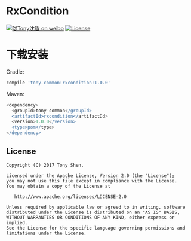 # RxCondition
[![@Tony沈哲 on weibo](https://img.shields.io/badge/weibo-%40Tony%E6%B2%88%E5%93%B2-blue.svg)](http://www.weibo.com/fengzhizi715)
[![License](https://img.shields.io/badge/license-Apache%202-lightgrey.svg)](https://www.apache.org/licenses/LICENSE-2.0.html)



# 下载安装
Gradle:

```groovy
compile 'tony-common:rxcondition:1.0.0'
```

Maven:

```groovy
<dependency>
  <groupId>tony-common</groupId>
  <artifactId>rxcondition</artifactId>
  <version>1.0.0</version>
  <type>pom</type>
</dependency>
```

License
-------

    Copyright (C) 2017 Tony Shen.

    Licensed under the Apache License, Version 2.0 (the "License");
    you may not use this file except in compliance with the License.
    You may obtain a copy of the License at

       http://www.apache.org/licenses/LICENSE-2.0

    Unless required by applicable law or agreed to in writing, software
    distributed under the License is distributed on an "AS IS" BASIS,
    WITHOUT WARRANTIES OR CONDITIONS OF ANY KIND, either express or implied.
    See the License for the specific language governing permissions and
    limitations under the License.

